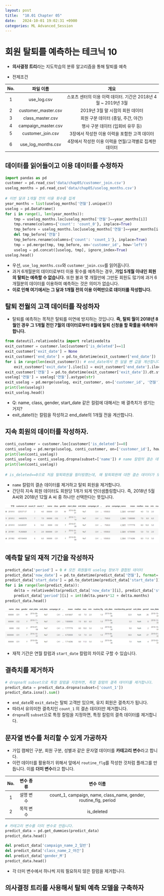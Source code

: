```yaml
---
layout: post
title:  "10.01 Chapter 05"
date:   2024-10-01 19:02:31 +0900
categories: ML Advanced_Session
---
```


# 회원 탈퇴를 예측하는 테크닉 10

* **의사결정 트리**라는 지도학습의 분류 알고리즘을 통해 탈퇴를 예측

* 전제조건

|No.|파일 이름|개요|
|:---:|:---:|:---:|
|1|use_log.csv|스포츠 센터의 이용 이력 데이터. 기간은 2018년 4월 ~ 2019년 3월|
|2|customer_master.csv|2019년 3월 말 시점의 회원 데이터|
|3|class_master.csv|회원 구분 데이터 (종일, 주간, 야간)|
|4|campaign_master.csv|행사 구분 데이터 (입회비 유무 등)|
|5|customer_join.csv|3장에서 작성한 이용 이력을 포함한 고객 데이터|
|6|use_log_months.csv|4장에서 작성한 이용 이력을 연월/고객별로 집계한 데이터|

## 데이터를 읽어들이고 이용 데이터를 수정하자

```python
import pandas as pd
customer = pd.read_csv('data/chap05/customer_join.csv')
uselog_months = pd.read_csv('data/chap05/uselog_months.csv')

# 이번 달과 1개월 전의 이용 횟수를 집계
year_months = list(uselog_months['연월'].unique())
uselog = pd.DataFrame()
for i in range(1, len(year_months)):
    tmp = uselog_months.loc[uselog_months['연월']==year_months[i]]
    tmp.rename(columns={'count': 'count_0'}, inplace=True)
    tmp_before = uselog_months.loc[uselog_months['연월']==year_months[i-1]]
    del tmp_before['연월']
    tmp_before.rename(columns={'count': 'count_1'}, inplace=True)
    tmp = pd.merge(tmp, tmp_before, on='customer_id', how='left')
    uselog = pd.concat([uselog, tmp], ignore_index=True)
uselog.head()
```

* 우선, `use_log_months.csv`와 `customer_join.csv`를 읽어옵니다.
* 과거 6개월분의 데이터로부터 이용 횟수를 예측하는 경우, **가입 5개월 이내인 회원의 탈퇴는 예측할 수 없습니다.** 또한 불과 몇 개월만에 그만둔 회원도 많기에 과거 6개월분의 데이터를 이용하여 예측하는 것은 의미가 없습니다.
* **이로 인해 여기에서는 그 달과 1개월 전의 이용 이력만으로 데이터를 작성합니다.**

## 탈퇴 전월의 고객 데이터를 작성하자

* 탈퇴를 예측하는 목적은 탈퇴를 미연에 방지하는 것입니다. **즉, 탈퇴 월이 2018년 8월인 경우 그 1개월 전인 7월의 데이터로부터 8월에 탈퇴 신청을 할 확률을 예측해야 합니다.**

```python
from dateutil.relativedelta import relativedelta
exit_customer = customer.loc[customer['is_deleted']==1]
exit_customer['exit_date'] = None
exit_customer['end_date'] = pd.to_datetime(exit_customer['end_date'])
for i in range(len(exit_customer)): # end_date에서 한 달을 뺀 값을 계산합니다.
    exit_customer['exit_date'].iloc[i] = exit_customer['end_date'].iloc[i] - relativedelta(months=1)
exit_customer['연월'] = pd.to_datetime(exit_customer['exit_date']).dt.strftime('%Y%m')
uselog['연월'] = uselog['연월'].astype(str)
exit_uselog = pd.merge(uselog, exit_customer, on=['customer_id', '연월'], how='left')
print(len(uselog))
exit_uselog.head()
```

* Q: name, class, gender, start_date 같은 컬럼에 대해서는 왜 결측치가 생기는 거지?
* exit_date라는 칼럼을 작성하고 end_date의 1개월 전을 계산합니다.

## 지속 회원의 데이터를 작성하자.

```python
conti_customer = customer.loc[customer['is_deleted']==0]
conti_uselog = pd.merge(uselog, conti_customer, on=['customer_id'], how='left')
print(len(conti_uselog))
conti_uselog = conti_uselog.dropna(subset=['name']) # name 칼럼의 결손 데이터 제거
print(len(conti_uselog))

# is_deleted==0으로 처음 탈퇴회원을 필터링했는데, 왜 탈퇴회원에 대한 결손 데이터가 또 생기는 거지?
```

* `name` 칼럼의 결손 데이터를 제거하고 탈퇴 회원을 제거합니다.
* 간단히 지속 회원 데이터도 회원당 1개가 되게 언더샘플링합니다. 즉, 2018년 5월 A씨와 2018년 12월 A 씨 중 하나만 선택한다는 뜻입니다.

![predict_data.csv](/assets/img/sample/57.png)

## 예측할 달의 재적 기간을 작성하자

```python
predict_data['period'] = 0 # 모든 회원들의 uselog 정보가 결합된 데이터
predict_data['now_date'] = pd.to_datetime(predict_data['연월'], format='%Y%m')
predict_data['start_date'] = pd.to_datetime(predict_data['start_date'])
for i in range(len(predict_data)):
    delta = relativedelta(predict_data['now_date'][i], predict_data['start_date'][i])
    predict_data['period'][i] = int(delta.years*12 + delta.months)
predict_data.head()
```

![predict_data_period.csv](/assets/img/sample/58.png)

* 재적 기간은 연월 칼럼과 `start_date` 칼럼의 차이로 구할 수 있습니다.

## 결측치를 제거하자

```python
# dropna의 subset으로 특정 칼럼을 지정하면, 특정 칼럼의 결측 데이터를 제거합니다.
predict_data = predict_data.dropna(subset=['count_1'])
predict_data.isna().sum()
```

* `end_date`와 `exit_date`는 탈퇴 고객만 있으며, 유지 회원은 결측치가 됩니다.
* 따라서 유의미한 결측치인 `count_1` 의 결손 데이터만 제거합니다.
* `dropna`의 `subset`으로 특정 칼럼을 지정하면, 특정 칼럼의 결측 데이터를 제거합니다.

## 문자열 변수를 처리할 수 있게 가공하자
* 가입 캠페인 구분, 회원 구분, 성별과 같은 문자열 데이터를 **카테고리 변수**라고 합니다.
* 이런 데이터를 활용하기 위해서 앞에서 `routine_flg`를 작성한 것처럼 플래그를 만듭니다. 이를 **더미 변수**라고 합니다.

|No.|변수 종류|변수 이름|
|:---:|:---:|:---:|
|1|설명 변수|count_1, campaign, name, class_name, gender, routine_flg, period|
|2|목적 변수|is_deleted|

```python
# 카테고리 변수를 더미 변수로 만듭니다.
predict_data = pd.get_dummies(predict_data)
predict_data.head()
```

```python
del predict_data['campaign_name_2_일반']
del predict_data['class_name_2_야간']
del predict_data['gender_M']
predict_data.head()
```

* 각 더미 변수에서 하나씩 지워 필요하지 않은 칼럼을 제거합니다.

## 의사결정 트리를 사용해서 탈퇴 예측 모델을 구축하자
